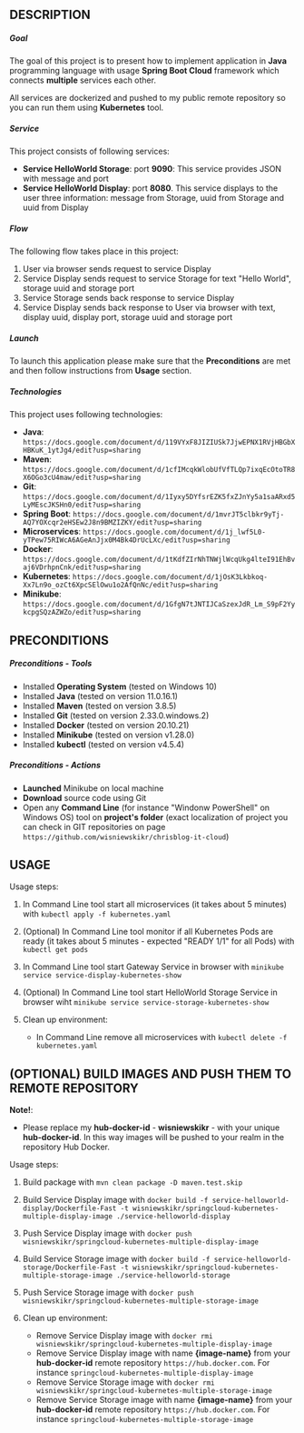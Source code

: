 DESCRIPTION
-----------

##### Goal
The goal of this project is to present how to implement application in **Java** programming language with usage **Spring Boot Cloud** framework which connects **multiple** services each other.

All services are dockerized and pushed to my public remote repository so you can run them using **Kubernetes** tool. 

##### Service
This project consists of following services:
* **Service HelloWorld Storage**: port **9090**: This service provides JSON with message and port
* **Service HelloWorld Display**: port **8080**. This service displays to the user three information: message from Storage, uuid from Storage and uuid from Display

##### Flow
The following flow takes place in this project:
1. User via browser sends request to service Display
1. Service Display sends request to service Storage for text "Hello World", storage uuid and storage port
1. Service Storage sends back response to service Display
1. Service Display sends back response to User via browser with text, display uuid, display port, storage uuid and storage port 

##### Launch
To launch this application please make sure that the **Preconditions** are met and then follow instructions from **Usage** section.

##### Technologies
This project uses following technologies:
* **Java**: `https://docs.google.com/document/d/119VYxF8JIZIUSk7JjwEPNX1RVjHBGbXHBKuK_1ytJg4/edit?usp=sharing`
* **Maven**: `https://docs.google.com/document/d/1cfIMcqkWlobUfVfTLQp7ixqEcOtoTR8X6OGo3cU4maw/edit?usp=sharing`
* **Git**: `https://docs.google.com/document/d/1Iyxy5DYfsrEZK5fxZJnYy5a1saARxd5LyMEscJKSHn0/edit?usp=sharing`
* **Spring Boot**: `https://docs.google.com/document/d/1mvrJT5clbkr9yTj-AQ7YOXcqr2eHSEw2J8n9BMZIZKY/edit?usp=sharing`
* **Microservices**: `https://docs.google.com/document/d/1j_lwf5L0-yTPew75RIWcA6AGeAnJjx0M4Bk4DrUcLXc/edit?usp=sharing`
* **Docker**: `https://docs.google.com/document/d/1tKdfZIrNhTNWjlWcqUkg4lteI91EhBvaj6VDrhpnCnk/edit?usp=sharing`
* **Kubernetes**: `https://docs.google.com/document/d/1jOsK3Lkbkoq-Xx7Ln9o_ozCt6XpcSElOwu1o2AfQnNc/edit?usp=sharing`
* **Minikube**: `https://docs.google.com/document/d/1GfgN7tJNTIJCaSzexJdR_Lm_S9pF2YykcpgSQzAZWZo/edit?usp=sharing`


PRECONDITIONS
-------------

##### Preconditions - Tools
* Installed **Operating System** (tested on Windows 10)
* Installed **Java** (tested on version 11.0.16.1)
* Installed **Maven** (tested on version 3.8.5)
* Installed **Git** (tested on version 2.33.0.windows.2)
* Installed **Docker** (tested on version 20.10.21)
* Installed **Minikube** (tested on version v1.28.0)
* Installed **kubectl** (tested on version v4.5.4)

##### Preconditions - Actions
* **Launched** Minikube on local machine
* **Download** source code using Git 
* Open any **Command Line** (for instance "Windonw PowerShell" on Windows OS) tool on **project's folder** (exact localization of project you can check in GIT repositories on page `https://github.com/wisniewskikr/chrisblog-it-cloud`)


USAGE
-----

Usage steps:
1. In Command Line tool start all microservices (it takes about 5 minutes) with `kubectl apply -f kubernetes.yaml`
1. (Optional) In Command Line tool monitor if all Kubernetes Pods are ready (it takes about 5 minutes - expected "READY 1/1" for all Pods) with `kubectl get pods`
1. In Command Line tool start Gateway Service in browser with `minikube service service-display-kubernetes-show`
1. (Optional) In Command Line tool start HelloWorld Storage Service in browser wiht `minikube service service-storage-kubernetes-show`
1. Clean up environment:

    * In Command Line remove all microservices with `kubectl delete -f kubernetes.yaml`

(OPTIONAL) BUILD IMAGES AND PUSH THEM TO REMOTE REPOSITORY
----------------------------------------------------------

**Note!**:
* Please replace my **hub-docker-id** - **wisniewskikr** - with your unique **hub-docker-id**. In this way images will be pushed to your realm in the repository Hub Docker. 

Usage steps:
1. Build package with `mvn clean package -D maven.test.skip`
1. Build Service Display image with `docker build -f service-helloworld-display/Dockerfile-Fast -t wisniewskikr/springcloud-kubernetes-multiple-display-image ./service-helloworld-display`
1. Push Service Display image with `docker push wisniewskikr/springcloud-kubernetes-multiple-display-image`
1. Build Service Storage image with `docker build -f service-helloworld-storage/Dockerfile-Fast -t wisniewskikr/springcloud-kubernetes-multiple-storage-image ./service-helloworld-storage`
1. Push Service Storage image with `docker push wisniewskikr/springcloud-kubernetes-multiple-storage-image`

1. Clean up environment:
 
    * Remove Service Display image with `docker rmi wisniewskikr/springcloud-kubernetes-multiple-display-image`
    * Remove Service Display image with name **{image-name}** from your **hub-docker-id** remote repository `https://hub.docker.com`. For instance `springcloud-kubernetes-multiple-display-image`    
    * Remove Service Storage image with `docker rmi wisniewskikr/springcloud-kubernetes-multiple-storage-image`
    * Remove Service Storage image with name **{image-name}** from your **hub-docker-id** remote repository `https://hub.docker.com`. For instance `springcloud-kubernetes-multiple-storage-image`